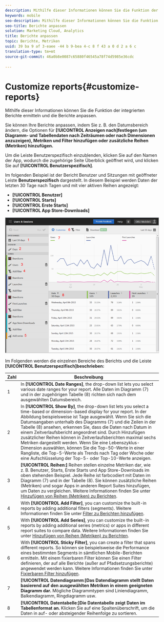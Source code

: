 ```yaml
---
description: Mithilfe dieser Informationen können Sie die Funktion der integrierten Berichte ermitteln und die Berichte anpassen.
keywords: mobile
seo-description: Mithilfe dieser Informationen können Sie die Funktion der integrierten Berichte ermitteln und die Berichte anpassen.
seo-title: Berichte anpassen
solution: Marketing Cloud, Analytics
title: Berichte anpassen
topic: Berichte, Metriken
uuid: 39 ba 9 af 3-eaee -44 b 9-bea 4-c 8 f 43 a 0 d 2 a 6 c
translation-type: tm+mt
source-git-commit: 46a0b8e0087c65880f46545a78f74d5985e36cdc

---
```



# Customize reports{#customize-reports}

Mithilfe dieser Informationen können Sie die Funktion der integrierten Berichte ermitteln und die Berichte anpassen.

Sie können Ihre Berichte anpassen, indem Sie z. B. den Datumsbereich ändern, die Optionen für **[!UICONTROL Anzeigen nach]festlegen (um Diagramm- und Tabellendaten nach Zeiträumen oder nach Dimensionen anzuzeigen), Metriken und Filter hinzufügen oder zusätzliche Reihen (Metriken) hinzufügen.**

Um die Leiste Benutzerspezifisch einzublenden, klicken Sie auf den Namen der App, wodurch die zugehörige Seite Überblick geöffnet wird, und klicken Sie auf **[!UICONTROL Benutzerspezifisch]**.

Im folgenden Beispiel ist der Bericht Benutzer und Sitzungen mit geöffneter Leiste **Benutzerspezifisch** dargestellt. In diesem Beispiel werden Daten der letzten 30 Tage nach Tagen und mit vier aktiven Reihen angezeigt:

* **[!UICONTROL Benutzer]**
* **[!UICONTROL Starts]**
* **[!UICONTROL Erste Starts]**
* **[!UICONTROL App Store-Downloads]**

![](assets/reports.png)

Im Folgenden werden die einzelnen Bereiche des Berichts und die Leiste **[!UICONTROL Benutzerspezifisch]beschrieben:**

| Zahl | Beschreibung |
|--- |--- |
| 1 | In **[!UICONTROL Date Ranges]**, the drop-down list lets you select various date ranges for your report. Alle Daten im Diagramm (7) und in der zugehörigen Tabelle (8) richten sich nach dem ausgewählten Datumsbereich. |
| 2 | In **[!UICONTROL Show By]**, the drop-down list lets you select a time-based or dimension-based display for your report.  In der Abbildung beispielsweise ist Tage ausgewählt. Wenn Sie sich die Datumsangaben unterhalb des Diagramms (7) und die Zeilen in der Tabelle (8) ansehen, erkennen Sie, dass die Daten nach Datum in einem Zeitverlaufsbericht angeordnet sind. Durch Hinzufügen zusätzlicher Reihen können in Zeitverlaufsberichten maximal sechs Metriken dargestellt werden.  Wenn Sie eine Lebenszyklus-Dimension auswählen, können Sie die Top-50-Werte in einer Rangliste, die Top-5-Werte als Trends nach Tag oder Woche oder eine Aufschlüsselung der Top-5- oder Top-10-Werte anzeigen. |
| 3 | **[!UICONTROL Reihen:]** Reihen stellen einzelne Metriken dar, wie z. B. Benutzer, Starts, Erste Starts und App Store-Downloads im oben stehenden Beispiel. Jede Reihe ist farbcodiert mit Daten im Diagramm (7) und in der Tabelle (8).  Sie können zusätzliche Reihen (Metriken) und sogar Apps in anderen Report Suites hinzufügen, um Daten zu vergleichen.  Weitere Informationen finden Sie unter [Hinzufügen von Reihen (Metriken) zu Berichten](/help/using/usage/reports-customize/t-reports-series.md). |
| 4 | With **[!UICONTROL Add Filter]**, you can customize the built-in reports by adding additional filters (segments).  Weitere Informationen finden Sie unter [Filter zu Berichten hinzufügen](/help/using/usage/reports-customize/t-reports-customize.md). |
| 5 | With **[!UICONTROL Add Series]**, you can customize the built-in reports by adding additional series (metrics) or apps in different report suites to compare data.  Weitere Informationen finden Sie unter [Hinzufügen von Reihen (Metriken) zu Berichten](/help/using/usage/reports-customize/t-reports-series.md). |
| 6 | With **[!UICONTROL Sticky Filter]**, you can create a filter that spans different reports. So können sie beispielsweise die Performance eines bestimmten Segments in sämtlichen Mobile-Berichten ermitteln. Mit einem fixierbaren Filter können Sie einen Filter definieren, der auf alle Berichte (außer auf Pfadsetzungsberichte) angewendet werden kann.  Weitere Informationen finden Sie unter [Fixierbaren Filter hinzufügen](/help/using/usage/reports-customize/t-sticky-filter.md). |
| 7 | **[!UICONTROL Datendiagramm:]Das Datendiagramm stellt Daten basierend auf den ausgewählten Metriken in einem geeigneten Diagramm dar.** Mögliche Diagrammtypen sind Liniendiagramm, Balkendiagramm, Ringdiagramm usw. |
| 8 | **[!UICONTROL Datentabelle:]Die Datentabelle zeigt Daten im Tabellenformat an.** Klicken Sie auf eine Spaltenüberschrift, um die Daten in auf- oder absteigender Reihenfolge zu sortieren. |

